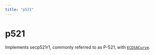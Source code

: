 ```yaml
---
title: "p521"
---
```


# p521

Implements secp521r1, commonly referred to as P-521, with [`ECDSACurve`](/reference/ecdsa/ECDSACurve).
